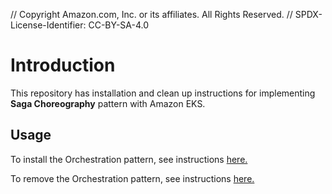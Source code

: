 // Copyright Amazon.com, Inc. or its affiliates. All Rights Reserved. // SPDX-License-Identifier: CC-BY-SA-4.0

# Introduction

This repository has installation and clean up instructions for implementing **Saga Choreography** pattern with Amazon EKS.

## Usage

To install the Orchestration pattern, see instructions [here.](choreography/install.md)

To remove the Orchestration pattern, see instructions [here.](choreography/cleanup.md)
